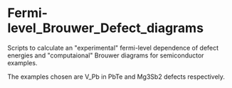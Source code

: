 # Fermi-level_Brouwer_Defect_diagrams
Scripts to calculate an "experimental" fermi-level dependence of defect energies and "computaional" Brouwer diagrams for semiconductor examples.

The examples chosen are V_Pb in PbTe and Mg3Sb2 defects respectively.
